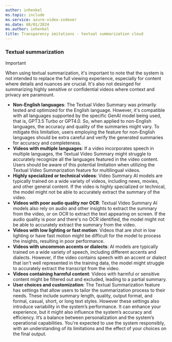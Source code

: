 ```yaml
---
author: inhenkel
ms.topic: include 
ms.service: azure-video-indexer
ms.date: 08/01/2024
ms.author: inhenkel
title: Transparency imitations - textual summarization cloud
---
```


### Textual summarization

> [!IMPORTANT]
> When using textual summarization, it's important to note that the system is not intended to replace the full viewing experience, especially for content where details and nuances are crucial. It's also not desinged for summarizing highly sensitive or confidential videos where context and privacy are paramount.

- **Non-English languages**: The Textual Video Summary was primarily tested and optimized for the English language. However, it's compatible with all languages supported by the specific GenAI model being used, that is, GPT3.5 Turbo or GPT4.0. So, when applied to non-English languages, the accuracy and quality of the summaries might vary. To mitigate this limitation, users employing the feature for non-English languages should be extra careful and verify the generated summaries for accuracy and completeness.  
- **Videos with multiple languages**: If a video incorporates speech in multiple languages, the Textual Video Summary might struggle to accurately recognize all the languages featured in the video content. Users should be aware of this potential limitation when utilizing the Textual Video Summarization feature for multilingual videos. 
- **Highly specialized or technical videos**: Video Summary AI models are typically trained on a wide variety of videos, including news, movies, and other general content. If the video is highly specialized or technical, the model might not be able to accurately extract the summary of the video.
- **Videos with poor audio quality nor OCR**: Textual Video Summary AI models also rely on audio and other insights to extract the summary from the video, or on OCR to extract the text appearing on screen. If the audio quality is poor and there's no OCR identified, the model might not be able to accurately extract the summary from the video.   
- **Videos with low lighting or fast motion**: Videos that are shot in low lighting or have fast motion might be difficult for the model to process the insights, resulting in poor performance.   
- **Videos with uncommon accents or dialects**: AI models are typically trained on a wide variety of speech, including different accents and dialects. However, if the video contains speech with an accent or dialect that isn't well represented in the training data, the model might struggle to accurately extract the transcript from the video.  
- **Videos containing harmful content**: Videos with harmful or sensitive content might be filtered out and excluded, leading to a partial summary.
- **User choices and customization**: The Textual Summarization feature has settings that allow users to tailor the summarization process to their needs. These include summary length, quality, output format, and formal, casual, short, or long text styles. However these settings also introduce variability in the system’s performance. It can enhance your experience, but it might also influence the system’s accuracy and efficiency. It’s a balance between personalization and the system’s operational capabilities. You're expected to use the system responsibly, with an understanding of its limitations and the effect of your choices on the final output.
